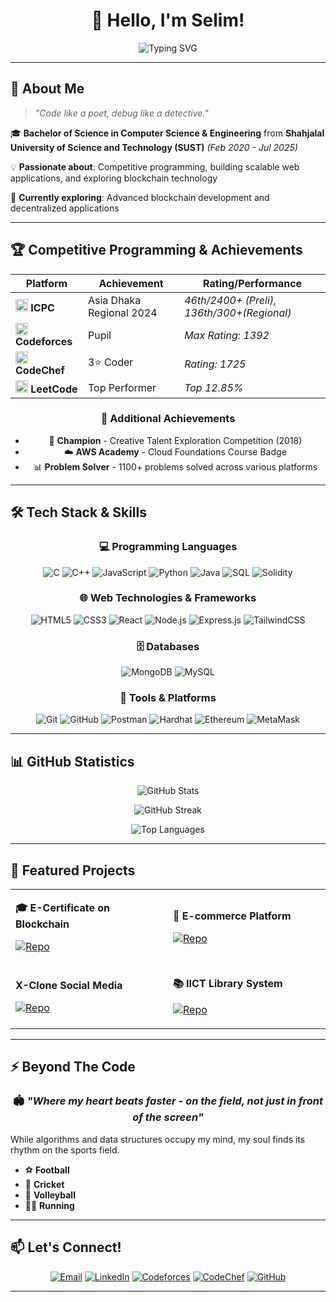 <div align="center">

# 👋 Hello, I'm **Selim**! 

<img src="https://readme-typing-svg.demolab.com/?font=Fira+Code&size=28&duration=3000&pause=1000&color=36BCF7&center=true&vCenter=true&width=600&lines=CSE+Graduate+from+SUST;Competitive+Programmer;Full-Stack+Developer;Blockchain+Enthusiast" alt="Typing SVG" />

</div>

---

## 🚀 About Me

> *"Code like a poet, debug like a detective."*

🎓 **Bachelor of Science in Computer Science & Engineering** from **Shahjalal University of Science and Technology (SUST)** *(Feb 2020 - Jul 2025)*

💡 **Passionate about**: Competitive programming, building scalable web applications, and exploring blockchain technology

🌱 **Currently exploring**: Advanced blockchain development and decentralized applications

---

## 🏆 Competitive Programming & Achievements

<div align="center">

| Platform | Achievement | Rating/Performance |
|----------|-------------|-------------------|
| <img src="https://upload.wikimedia.org/wikipedia/commons/c/c6/ICPC_Foundation_logo.svg" width="20"/> **ICPC** | Asia Dhaka Regional 2024 | *46th/2400+ (Preli), 136th/300+(Regional)* |
| <img src="https://codeforces.org/s/0/apple-icon-114x114.png" width="20"/> **Codeforces** | Pupil | *Max Rating: 1392* |
| <img src="https://cdn.codechef.com/sites/all/themes/abessive/cc-logo.png" width="20"/> **CodeChef** | 3⭐ Coder | *Rating: 1725* |
| <img src="https://upload.wikimedia.org/wikipedia/commons/1/19/LeetCode_logo_black.png" width="20"/> **LeetCode** | Top Performer | *Top 12.85%* |

### 🏅 Additional Achievements
- 🥇 **Champion** - Creative Talent Exploration Competition (2018)
- ☁️ **AWS Academy** - Cloud Foundations Course Badge
- 📊 **Problem Solver** - 1100+ problems solved across various platforms

</div>

---

## 🛠️ Tech Stack & Skills

<div align="center">

### 💻 Programming Languages
![C](https://img.shields.io/badge/C-00599C?style=for-the-badge&logo=c&logoColor=white)
![C++](https://img.shields.io/badge/C++-00599C?style=for-the-badge&logo=c%2B%2B&logoColor=white)
![JavaScript](https://img.shields.io/badge/JavaScript-F7DF1E?style=for-the-badge&logo=javascript&logoColor=black)
![Python](https://img.shields.io/badge/Python-3776AB?style=for-the-badge&logo=python&logoColor=white)
![Java](https://img.shields.io/badge/Java-ED8B00?style=for-the-badge&logo=openjdk&logoColor=white)
![SQL](https://img.shields.io/badge/SQL-4479A1?style=for-the-badge&logo=postgresql&logoColor=white)
![Solidity](https://img.shields.io/badge/Solidity-363636?style=for-the-badge&logo=solidity&logoColor=white)

### 🌐 Web Technologies & Frameworks
![HTML5](https://img.shields.io/badge/HTML5-E34F26?style=for-the-badge&logo=html5&logoColor=white)
![CSS3](https://img.shields.io/badge/CSS3-1572B6?style=for-the-badge&logo=css3&logoColor=white)
![React](https://img.shields.io/badge/React-20232A?style=for-the-badge&logo=react&logoColor=61DAFB)
![Node.js](https://img.shields.io/badge/Node.js-43853D?style=for-the-badge&logo=node.js&logoColor=white)
![Express.js](https://img.shields.io/badge/Express.js-404D59?style=for-the-badge&logo=express&logoColor=white)
![TailwindCSS](https://img.shields.io/badge/Tailwind_CSS-38B2AC?style=for-the-badge&logo=tailwind-css&logoColor=white)

### 🗄️ Databases
![MongoDB](https://img.shields.io/badge/MongoDB-4EA94B?style=for-the-badge&logo=mongodb&logoColor=white)
![MySQL](https://img.shields.io/badge/MySQL-005C84?style=for-the-badge&logo=mysql&logoColor=white)

### 🔧 Tools & Platforms
![Git](https://img.shields.io/badge/Git-F05032?style=for-the-badge&logo=git&logoColor=white)
![GitHub](https://img.shields.io/badge/GitHub-100000?style=for-the-badge&logo=github&logoColor=white)
![Postman](https://img.shields.io/badge/Postman-FF6C37?style=for-the-badge&logo=postman&logoColor=white)
![Hardhat](https://img.shields.io/badge/Hardhat-FFF04D?style=for-the-badge&logo=ethereum&logoColor=black)
![Ethereum](https://img.shields.io/badge/Ethereum-3C3C3D?style=for-the-badge&logo=Ethereum&logoColor=white)
![MetaMask](https://img.shields.io/badge/MetaMask-F6851B?style=for-the-badge&logo=metamask&logoColor=white)

</div>

---

## 📊 GitHub Statistics

<div align="center">
  
![GitHub Stats](https://github-readme-stats.vercel.app/api?username=whiteblueskyss&show_icons=true&theme=tokyonight&hide_border=true&count_private=true)

![GitHub Streak](https://github-readme-streak-stats.herokuapp.com/?user=whiteblueskyss&theme=tokyonight&hide_border=true)

![Top Languages](https://github-readme-stats.vercel.app/api/top-langs/?username=whiteblueskyss&layout=compact&theme=tokyonight&hide_border=true)

</div>

---

## 🌟 Featured Projects

<div align="center">

<table>
<tr>
<td width="50%">

**🎓 E-Certificate on Blockchain**

[![Repo](https://github-readme-stats.vercel.app/api/pin/?username=whiteblueskyss&repo=E-Certificate-on-Ethereum-Blockchain&theme=tokyonight&hide_border=true&description_lines_count=3)](https://github.com/whiteblueskyss/E-Certificate-on-Ethereum-Blockchain)
<!-- 
*Blockchain-based certificate verification with NFTs, QR codes, and role-based access using Solidity & React.*
-->

</td>
<td width="50%">

**🛒 E-commerce Platform**

[![Repo](https://github-readme-stats.vercel.app/api/pin/?username=whiteblueskyss&repo=E-commerce-Site&theme=tokyonight&hide_border=true&description_lines_count=3)](https://github.com/whiteblueskyss/E-commerce-Site)

<!-- 
*Full-stack e-commerce site with authentication, cart, payment integration using MERN stack & Stripe.*
-->

</td>
</tr>
<tr>
<td width="50%">

**X-Clone Social Media**

[![Repo](https://github-readme-stats.vercel.app/api/pin/?username=whiteblueskyss&repo=x-clone&theme=tokyonight&hide_border=true&description_lines_count=3)](https://github.com/whiteblueskyss/x-clone)
<!--
*Twitter-inspired platform with real-time posts, comments, likes using MERN stack & TailwindCSS.*
-->
</td>
<td width="50%">

**📚 IICT Library System**

[![Repo](https://github-readme-stats.vercel.app/api/pin/?username=whiteblueskyss&repo=IICTLibrary&theme=tokyonight&hide_border=true&description_lines_count=3)](https://github.com/whiteblueskyss/IICTLibrary)

<!-- 
*Library management system with book search, borrowing history using PHP, MySQL & JavaScript.*
-->
</td>
</tr>
</table>

</div>

---

## ⚡ Beyond The Code

<div align="center">

### 🏟️ *"Where my heart beats faster - on the field, not just in front of the screen"*

</div>

While algorithms and data structures occupy my mind, my soul finds its rhythm on the sports field.

- ⚽ **Football** 
- 🏏 **Cricket** 
- 🏐 **Volleyball** 
- 🏃‍♂️ **Running**
  
<!--*Fun fact: I probably spend more time analyzing team formations than system architecture, but both require the same strategic mindset and love for optimization!*
-->
---

## 📫 Let's Connect!

<div align="center">

[![Email](https://img.shields.io/badge/Email-D14836?style=for-the-badge&logo=gmail&logoColor=white)](mailto:selim.chy50@gmail.com)
[![LinkedIn](https://img.shields.io/badge/LinkedIn-0077B5?style=for-the-badge&logo=linkedin&logoColor=white)](https://www.linkedin.com/in/whiteblueskyss)
[![Codeforces](https://img.shields.io/badge/Codeforces-1F8ACB?style=for-the-badge&logo=codeforces&logoColor=white)](https://codeforces.com/profile/whiteblueskyss)
[![CodeChef](https://img.shields.io/badge/CodeChef-5B4638?style=for-the-badge&logo=codechef&logoColor=white)](https://www.codechef.com/users/whiteblueskyss)
[![GitHub](https://img.shields.io/badge/GitHub-100000?style=for-the-badge&logo=github&logoColor=white)](https://github.com/whiteblueskyss)

</div>

---
<!-- 

<div align="center">

### 🌟 *"Turning ideas into code, one commit at a time!"* 🌟

![Profile Views](https://komarev.com/ghpvc/?username=whiteblueskyss&color=blueviolet&style=for-the-badge)
[![GitHub followers](https://img.shields.io/github/followers/whiteblueskyss?label=Follow&style=for-the-badge&color=blue)](https://github.com/whiteblueskyss)

</div>
-->
